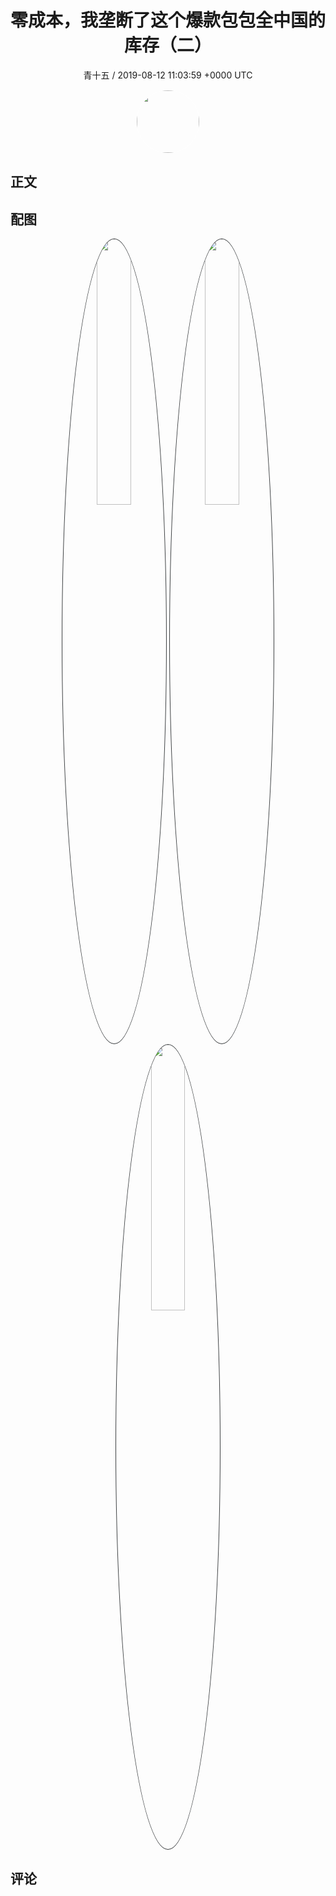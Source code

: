 <h1 align="center">零成本，我垄断了这个爆款包包全中国的库存（二）</h1>
<p align="center">
    <a>青十五 / 2019-08-12 11:03:59 &#43;0000 UTC</a>
</p>

<div align="center">
    <img src="https://images.zsxq.com/FkR21MMUIkRDsA_KEL9LQmJbb6Fz?e=1590940799&amp;token=kIxbL07-8jAj8w1n4s9zv64FuZZNEATmlU_Vm6zD:MRoM7qKXbA7CtxFJnqQBYHrOojY=" width="100" height="100" style="border:1px solid;border-radius:50%; color:#ffffff"/>
</div>

## 正文

<div>

</div>

## 配图
<div class="image" align="center">

<img src="https://images.zsxq.com/FrMHyOiICAjqWspdTXrQpoWSTip8?imageMogr2/auto-orient/thumbnail/800x/format/jpg/blur/1x0/quality/75&amp;e=1590940799&amp;token=kIxbL07-8jAj8w1n4s9zv64FuZZNEATmlU_Vm6zD:Gw8CHpHVMCh-vki7MxZOpuknqBU=" width="33%" height="33%" style="border:1px solid;border-radius:50%; color:#3c3f41"/>

<img src="https://images.zsxq.com/FrLXeIyXB6aLwG3qXvnfj5xw98rr?e=1590940799&amp;token=kIxbL07-8jAj8w1n4s9zv64FuZZNEATmlU_Vm6zD:1siO_AeVWh26EBskl6luyjVo3Q4=" width="33%" height="33%" style="border:1px solid;border-radius:50%; color:#3c3f41"/>

<img src="https://images.zsxq.com/FqmhQdzo4Ey88PZdqk0A3YCUjkpY?imageMogr2/auto-orient/thumbnail/800x/format/jpg/blur/1x0/quality/75&amp;e=1590940799&amp;token=kIxbL07-8jAj8w1n4s9zv64FuZZNEATmlU_Vm6zD:BgPgovdKMRAWlH7hki89we8J4gA=" width="33%" height="33%" style="border:1px solid;border-radius:50%; color:#3c3f41"/>

</div>

## 评论

<div align="left">
<div>

</div>
</div>